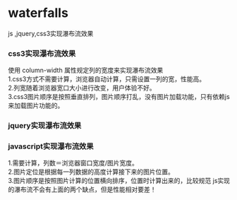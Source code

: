 # waterfalls
js ,jquery,css3实现瀑布流效果

### css3实现瀑布流效果
使用 column-width 属性规定列的宽度来实现瀑布流效果    
1.css3方式不需要计算，浏览器自动计算，只需设置一列的宽，性能高。  
2.列宽随着浏览器宽口大小进行改变，用户体验不好。  
3.css3图片顺序是按照垂直排列，图片顺序打乱，没有图片加载功能，只有依赖js来加载图片功能的。

### jquery实现瀑布流效果 

### javascript实现瀑布流效果    
1.需要计算，列数＝浏览器窗口宽度/图片宽度。    
2.图片定位是根据每一列数据的高度计算接下来的图片位置。  
3.图片顺序是按照图片计算的位置横向排序，位置时计算出来的，比较规范
js实现的瀑布流不会有上面的两个缺点，但是性能相对要差！

 

